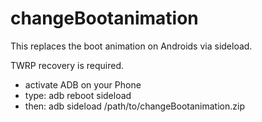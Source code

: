 # changeBootanimation
This replaces the boot animation on Androids via sideload.

TWRP recovery is required.


- activate ADB on your Phone
- type: adb reboot sideload
- then: adb sideload /path/to/changeBootanimation.zip
